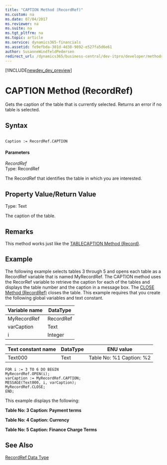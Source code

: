 ```yaml
---
title: "CAPTION Method (RecordRef)"
ms.custom: na
ms.date: 07/04/2017
ms.reviewer: na
ms.suite: na
ms.tgt_pltfrm: na
ms.topic: article
ms.service: dynamics365-financials
ms.assetid: fe9efbda-301d-4d38-9892-e527fa5d6e61
author: SusanneWindfeldPedersen
redirect_url: /dynamics365/business-central/dev-itpro/developer/methods/devenv-al-method-reference
---
```


[!INCLUDE[newdev_dev_preview](../includes/newdev_dev_preview.md)]

# CAPTION Method (RecordRef)
Gets the caption of the table that is currently selected. Returns an error if no table is selected.  
  
## Syntax  
  
```  
  
Caption := RecordRef.CAPTION  
```  
  
#### Parameters  
 *RecordRef*  
 Type: RecordRef  
  
 The RecordRef that identifies the table in which you are interested.  
  
## Property Value/Return Value  
 Type: Text  
  
 The caption of the table.  
  
## Remarks  
 This method works just like the [TABLECAPTION Method \(Record\)](devenv-TABLECAPTION-Method-Record.md).  
  
## Example  
 The following example selects tables 3 through 5 and opens each table as a RecordRef variable that is named MyRecordRef. The CAPTION method uses the RecorRef variable to retrieve the caption for each of the tables and displays the table number and the caption in a message box. The [CLOSE Method \(RecordRef\)](devenv-CLOSE-Method-RecordRef.md) closes the table. This example requires that you create the following global variables and text constant.  
  
|Variable name|DataType|  
|-------------------|--------------|  
|MyRecordRef|RecordRef|  
|varCaption|Text|  
|i|Integer|  
  
|Text constant name|DataType|ENU value|  
|------------------------|--------------|---------------|  
|Text000|Text|Table No: %1 Caption: %2|  
  
```  
FOR i := 3 TO 6 DO BEGIN  
MyRecordRef.OPEN(i);  
varCaption := MyRecordRef.CAPTION;  
MESSAGE(Text000, i, varCaption);  
MyRecordRef.CLOSE;  
END;  
```  
  
 This example displays the following:  
  
 **Table No: 3   Caption: Payment terms**  
  
 **Table No: 4   Caption: Currency**  
  
 **Table No: 5   Caption: Finance Charge Terms**  
  
## See Also  
 [RecordRef Data Type](../datatypes/devenv-RecordRef-Data-Type.md)